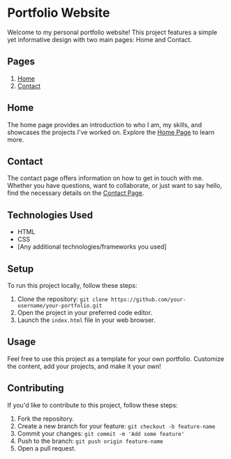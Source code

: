 # Portfolio Website

Welcome to my personal portfolio website! This project features a simple yet informative design with two main pages: Home and Contact.

## Pages
1. [Home](#home)
2. [Contact](#contact)

## Home
The home page provides an introduction to who I am, my skills, and showcases the projects I've worked on. Explore the [Home Page](https://your-portfolio-url.com) to learn more.

## Contact
The contact page offers information on how to get in touch with me. Whether you have questions, want to collaborate, or just want to say hello, find the necessary details on the [Contact Page](https://your-portfolio-url.com/contact).

## Technologies Used
- HTML
- CSS
- [Any additional technologies/frameworks you used]

## Setup
To run this project locally, follow these steps:
1. Clone the repository: `git clone https://github.com/your-username/your-portfolio.git`
2. Open the project in your preferred code editor.
3. Launch the `index.html` file in your web browser.

## Usage
Feel free to use this project as a template for your own portfolio. Customize the content, add your projects, and make it your own!

## Contributing
If you'd like to contribute to this project, follow these steps:
1. Fork the repository.
2. Create a new branch for your feature: `git checkout -b feature-name`
3. Commit your changes: `git commit -m 'Add some feature'`
4. Push to the branch: `git push origin feature-name`
5. Open a pull request.
